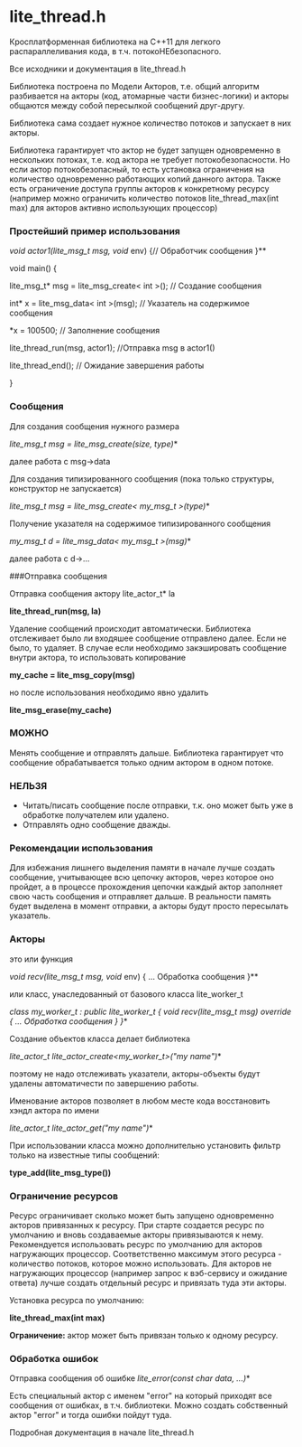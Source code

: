 ﻿# lite_thread.h

Кросплатформенная библиотека на С++11 для легкого распараллеливания кода, в т.ч. потокоНЕбезопасного.

Все исходники и документация в lite_thread.h 

Библиотека построена по Модели Акторов, т.е. общий алгоритм разбивается на акторы (код, атомарные 
части бизнес-логики) и акторы общаются между собой пересылкой сообщений друг-другу. 

Библиотека сама создает нужное количество потоков и запускает в них акторы. 

Библиотека гарантирует что актор не будет запущен одновременно в нескольких потоках, т.е. код актора 
не требует потокобезопасности. Но если актор потокобезопасный, то есть установка ограничения на 
количество одновременно работающих копий данного актора. Также есть ограничение доступа группы акторов 
к конкретному ресурсу (например можно ограничить количество потоков lite_thread_max(int max) для 
акторов активно использующих процессор)



### Простейший пример использования

**void actor1(lite_msg_t* msg, void* env) {// Обработчик сообщения }**

void main() {

lite_msg_t* msg = lite_msg_create< int >(); // Создание сообщения 

int* x = lite_msg_data< int >(msg); // Указатель на содержимое сообщения

*x = 100500; // Заполнение сообщения

lite_thread_run(msg, actor1); //Отправка msg в actor1()

 lite_thread_end(); // Ожидание завершения работы

}


### Сообщения
Для создания сообщения нужного размера

**lite_msg_t* msg = lite_msg_create(size, type)**

далее работа с msg->data

Для создания типизированного сообщения (пока только структуры, конструктор не запускается)

**lite_msg_t* msg = lite_msg_create< my_msg_t >(type)**

Получение указателя на содержимое типизированного сообщения

**my_msg_t* d = lite_msg_data< my_msg_t >(msg)**

далее работа с d->...

###Отправка сообщения

Отправка сообщения актору lite_actor_t* la

**lite_thread_run(msg, la)**

Удаление сообщений происходит автоматически. Библиотека отслеживает было ли входяшее сообщение 
отправлено далее. Если не было, то удаляет.
В случае если необходимо закэшировать сообщение внутри актора, то использовать копирование

**my_cache = lite_msg_copy(msg)**

но после использования необходимо явно удалить

**lite_msg_erase(my_cache)**

### МОЖНО
Менять сообщение и отправлять дальше. Библиотека гарантирует что сообщение обрабатывается 
только одним актором в одном потоке.

### НЕЛЬЗЯ
- Читать/писать сообщение после отправки, т.к. оно может быть уже в обработке получателем или удалено.
- Отправлять одно сообщение дважды.

### Рекомендации использования
Для избежания лишнего выделения памяти в начале лучше создать сообщение, учитывающее всю цепочку 
акторов, через которое оно пройдет, а в процессе прохождения цепочки каждый актор заполняет свою
часть сообщения и отправляет дальше. В реальности память будет выделена в момент отправки, а акторы 
будут просто пересылать указатель.


### Акторы
это или функция

**void recv(lite_msg_t* msg, void* env) {
 ... Обработка сообщения
}**

или класс, унаследованный от базового класса lite_worker_t 

**class my_worker_t : public lite_worker_t {
   void recv(lite_msg_t* msg) override {
       ... Обработка сообщения
   }
}**

Создание объектов класса делает библиотека

**lite_actor_t* lite_actor_create<my_worker_t>("my name")**

поэтому не надо отслеживать указатели, акторы-объекты будут удалены автоматичести по завершению работы.

Именование акторов позволяет в любом месте кода восстановить хэндл актора по имени

**lite_actor_t* lite_actor_get("my name")**

При использовании класса можно дополнительно установить фильтр только на известные типы сообщений:

**type_add(lite_msg_type<T>())**

### Ограничение ресурсов

Ресурс ограничивает сколько может быть запущено одновременно акторов привязанных к ресурсу. 
При старте создается ресурс по умолчанию и вновь создаваемые акторы привязываются к нему.
Рекомендуется использовать ресурс по умолчанию для акторов нагружающих процессор. 
Соответственно максимум этого ресурса - количество потоков, которое можно использовать.
Для акторов не нагружающих процессор (например запрос к вэб-сервису и ожидание ответа) лучше создать отдельный ресурс и привязать туда эти акторы.

Установка ресурса по умолчанию:

**lite_thread_max(int max)**

**Ограничение:** актор может быть привязан только к одному ресурсу.

### Обработка ошибок

Отправка сообщения об ошибке
**lite_error(const char* data, ...)**

Есть специальный актор с именем "error" на который приходят все сообщения от ошибках, в т.ч. библиотеки.
Можно создать собственный актор "error" и тогда ошибки пойдут туда.


Подробная документация в начале lite_thread.h